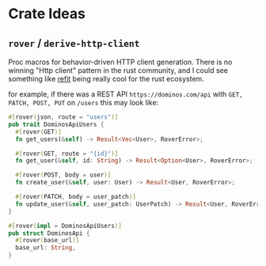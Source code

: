 # Crate Ideas

## `rover` / `derive-http-client`
Proc macros for behavior-driven HTTP client generation. There is no winning "Http client" pattern in the rust community, and I could see something like [refit] being really cool for the rust ecosystem.

for example, if there was a REST API `https://dominos.com/api` with `GET, PATCH, POST, PUT` on `/users` this may look like:

```rust
#[rover(json, route = "users")]
pub trait DominosApiUsers {
  #[rover(GET)]
  fn get_users(&self) -> Result<Vec<User>, RoverError>;

  #[rover(GET, route = "{id}")]
  fn get_user(&self, id: String) -> Result<Option<User>, RoverError>;

  #[rover(POST, body = user)]
  fn create_user(&self, user: User) -> Result<User, RoverError>;

  #[rover(PATCH, body = user_patch)]
  fn update_user(&self, user_patch: UserPatch) -> Result<User, RoverError>;
}

#[rover(impl = DominosApiUsers)]
pub struct DominosApi {
  #[rover(base_url)]
  base_url: String,
}
```

[refit]: https://github.com/reactiveui/refit
